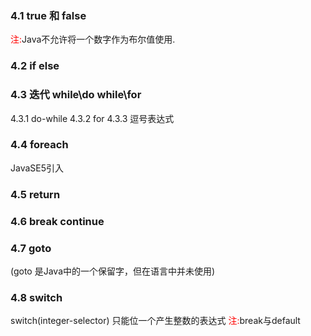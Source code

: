 ### 4.1 true 和 false
 <font color=red>注:</font>Java不允许将一个数字作为布尔值使用.

### 4.2 if else

### 4.3 迭代 while\do while\for
4.3.1 do-while
4.3.2 for
4.3.3 逗号表达式

### 4.4 foreach
JavaSE5引入

### 4.5 return 

### 4.6 break continue

### 4.7 goto
(goto 是Java中的一个保留字，但在语言中并未使用)

### 4.8 switch

switch(integer-selector)
只能位一个产生整数的表达式
<font color=red>注:</font>break与default

